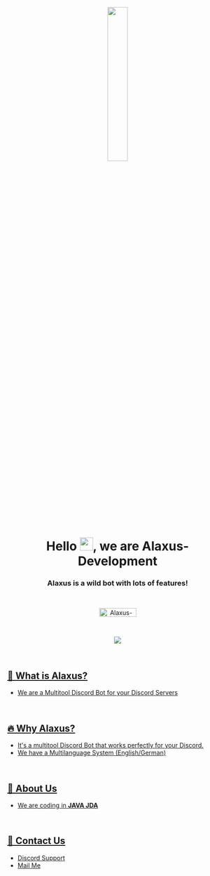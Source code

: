 <p align="center">
<a href="#"><img width="30%" height="auto" src="https://cdn.discordapp.com/attachments/985551183479463998/1001856009670758470/coding2.gif" height="175px"/></a>
</p>

<h1 align="center">Hello <img src="https://raw.githubusercontent.com/MartinHeinz/MartinHeinz/master/wave.gif" width="30px" height="30px">, we are Alaxus-Development</h1>
<h3 align="center">Alaxus is a wild bot with lots of features!</h3>

<br>

<p align="center">
    <a href="https://discord.gg/aSwtyvurw3"><img src="https://img.shields.io/badge/Discord-7488cd?style=for-the-badge&logo=discord&logoColor=white" alt="Alaxus-Development" width="85" height="20"/></a>
</p>
<br>
<p align="center">
  <a href="https://ko-fi.com/I3I8X62ML"><img src="https://ko-fi.com/img/githubbutton_sm.svg"/>
      </p>
<br>

## 🤔 What is Alaxus?
- We are a Multitool Discord Bot for your Discord Servers
<br/>

## 🔥 Why Alaxus?
- It's a multitool Discord Bot that works perfectly for your Discord.
- We have a Multilanguage System (English/German)
<br/>

## 🔎 About Us
- We are coding in **JAVA JDA**

<br/>

## 📝 Contact Us
- [Discord Support](https://discord.gg/aSwtyvurw3)<br/>
- [Mail Me](mailto:info@alaxus.xyz)<br/><br/>

